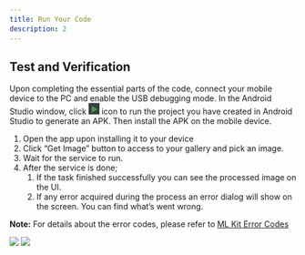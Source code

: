 ```yaml
---
title: Run Your Code
description: 2
---
```


<h2><strong>Test and Verification</strong></h2>
<p>Upon completing the essential parts of the code, connect your mobile device to the PC and enable the USB debugging mode. In the Android Studio window, click   <img style="width: 19.00px" src="https://raw.githubusercontent.com/iebayirli/ImageSuperResolutionCodelab/master/assets/run_image.png" onclick="imageclick(src)">    icon to run the project you have created in Android Studio to generate an APK. Then install the APK on the mobile device.</p>

<ol type="1">
	<li>Open the app upon installing it to your device</li>
	<li>Click “Get Image” button to access to your gallery and pick an image.</li>
	<li>Wait for the service to run.</li>
  <li> After the service is done;
    <ol type="1">
      <li>If the task finished successfully you can see the processed image on the UI.</li>
      <li>If any error acquired during the process an error dialog will show on the screen. You can find what’s went wrong.</li>
    </ol>
  </li>
</ol>

<aside class="special">
  <p><strong>Note:</strong> For details about the error codes, please refer to  <a href="https://developer.huawei.com/consumer/en/doc/HMSCore-References/mlexception-0000001050169383-V5" target="_blank">ML Kit Error Codes</a></p>
</aside>
<img style="width: 220.00px" src="https://raw.githubusercontent.com/bekiryavuzkoc/testRepo/gh-pages/assets/videokitone.jpg" onclick="imageclick(src)">             <img style="width: 217.00px" src="https://raw.githubusercontent.com/bekiryavuzkoc/testRepo/gh-pages/assets/playvideoswithvideokittwo.PNG" onclick="imageclick(src)">

